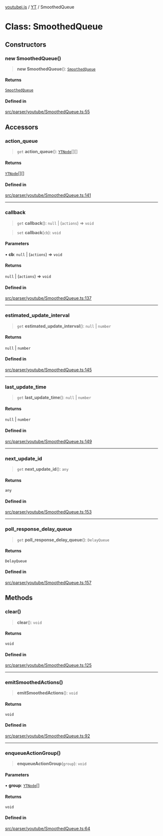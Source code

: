 [youtubei.js](../../../README.md) / [YT](../README.md) / SmoothedQueue

# Class: SmoothedQueue

## Constructors

### new SmoothedQueue()

> **new SmoothedQueue**(): [`SmoothedQueue`](SmoothedQueue.md)

#### Returns

[`SmoothedQueue`](SmoothedQueue.md)

#### Defined in

[src/parser/youtube/SmoothedQueue.ts:55](https://github.com/LuanRT/YouTube.js/blob/4729016fb98e7045ee4043857be7eef780c01e35/src/parser/youtube/SmoothedQueue.ts#L55)

## Accessors

### action\_queue

> `get` **action\_queue**(): [`YTNode`](../../Helpers/classes/YTNode.md)[][]

#### Returns

[`YTNode`](../../Helpers/classes/YTNode.md)[][]

#### Defined in

[src/parser/youtube/SmoothedQueue.ts:141](https://github.com/LuanRT/YouTube.js/blob/4729016fb98e7045ee4043857be7eef780c01e35/src/parser/youtube/SmoothedQueue.ts#L141)

***

### callback

> `get` **callback**(): `null` \| (`actions`) => `void`

> `set` **callback**(`cb`): `void`

#### Parameters

• **cb**: `null` \| (`actions`) => `void`

#### Returns

`null` \| (`actions`) => `void`

#### Defined in

[src/parser/youtube/SmoothedQueue.ts:137](https://github.com/LuanRT/YouTube.js/blob/4729016fb98e7045ee4043857be7eef780c01e35/src/parser/youtube/SmoothedQueue.ts#L137)

***

### estimated\_update\_interval

> `get` **estimated\_update\_interval**(): `null` \| `number`

#### Returns

`null` \| `number`

#### Defined in

[src/parser/youtube/SmoothedQueue.ts:145](https://github.com/LuanRT/YouTube.js/blob/4729016fb98e7045ee4043857be7eef780c01e35/src/parser/youtube/SmoothedQueue.ts#L145)

***

### last\_update\_time

> `get` **last\_update\_time**(): `null` \| `number`

#### Returns

`null` \| `number`

#### Defined in

[src/parser/youtube/SmoothedQueue.ts:149](https://github.com/LuanRT/YouTube.js/blob/4729016fb98e7045ee4043857be7eef780c01e35/src/parser/youtube/SmoothedQueue.ts#L149)

***

### next\_update\_id

> `get` **next\_update\_id**(): `any`

#### Returns

`any`

#### Defined in

[src/parser/youtube/SmoothedQueue.ts:153](https://github.com/LuanRT/YouTube.js/blob/4729016fb98e7045ee4043857be7eef780c01e35/src/parser/youtube/SmoothedQueue.ts#L153)

***

### poll\_response\_delay\_queue

> `get` **poll\_response\_delay\_queue**(): `DelayQueue`

#### Returns

`DelayQueue`

#### Defined in

[src/parser/youtube/SmoothedQueue.ts:157](https://github.com/LuanRT/YouTube.js/blob/4729016fb98e7045ee4043857be7eef780c01e35/src/parser/youtube/SmoothedQueue.ts#L157)

## Methods

### clear()

> **clear**(): `void`

#### Returns

`void`

#### Defined in

[src/parser/youtube/SmoothedQueue.ts:125](https://github.com/LuanRT/YouTube.js/blob/4729016fb98e7045ee4043857be7eef780c01e35/src/parser/youtube/SmoothedQueue.ts#L125)

***

### emitSmoothedActions()

> **emitSmoothedActions**(): `void`

#### Returns

`void`

#### Defined in

[src/parser/youtube/SmoothedQueue.ts:92](https://github.com/LuanRT/YouTube.js/blob/4729016fb98e7045ee4043857be7eef780c01e35/src/parser/youtube/SmoothedQueue.ts#L92)

***

### enqueueActionGroup()

> **enqueueActionGroup**(`group`): `void`

#### Parameters

• **group**: [`YTNode`](../../Helpers/classes/YTNode.md)[]

#### Returns

`void`

#### Defined in

[src/parser/youtube/SmoothedQueue.ts:64](https://github.com/LuanRT/YouTube.js/blob/4729016fb98e7045ee4043857be7eef780c01e35/src/parser/youtube/SmoothedQueue.ts#L64)
